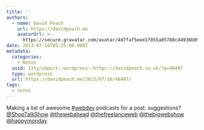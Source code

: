 ```yaml
---
title: ''
authors:
  - name: David Peach
    url: https://davidpeach.me
    avatarUrl: >-
      https://secure.gravatar.com/avatar/4d7faf5eee1f055a85788c44936b8995eaab6dfb004e7854ec747ccb272e91ee?s=96&d=mm&r=g
date: 2013-07-16T05:25:00.000Z
metadata:
  categories:
    - Notes
  uuid: 11ty/import::wordpress::https://davidpeach.co.uk/?p=48497
  type: wordpress
  url: https://davidpeach.me/2013/07/16/48497/
tags:
  - notes
---
```

Making a list of awesome [#webdev](https://twitter.com/search?q=%23webdev) podcasts for a post. suggestions? [@ShopTalkShow](https://twitter.com/ShopTalkShow) [@thewebahead](https://twitter.com/thewebahead) [@thefreelanceweb](https://twitter.com/thefreelanceweb) [@thebigwebshow](https://twitter.com/thebigwebshow) [@happymonday](https://twitter.com/happymonday)
